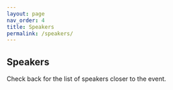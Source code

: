 ```yaml
---
layout: page
nav_order: 4
title: Speakers
permalink: /speakers/
---
```


## Speakers

<p />

Check back for the list of speakers closer to the event.
